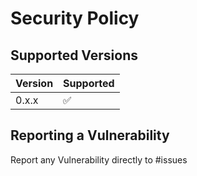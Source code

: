 # Security Policy

## Supported Versions
| Version | Supported          |
| ------- | ------------------ |
| 0.x.x   | :white_check_mark: |

## Reporting a Vulnerability

Report any Vulnerability directly to #issues
